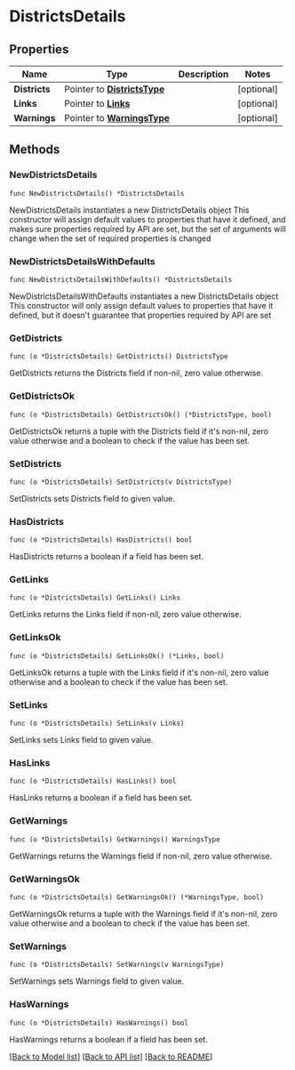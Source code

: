 # DistrictsDetails

## Properties

Name | Type | Description | Notes
------------ | ------------- | ------------- | -------------
**Districts** | Pointer to [**DistrictsType**](DistrictsType.md) |  | [optional] 
**Links** | Pointer to [**Links**](Links.md) |  | [optional] 
**Warnings** | Pointer to [**WarningsType**](WarningsType.md) |  | [optional] 

## Methods

### NewDistrictsDetails

`func NewDistrictsDetails() *DistrictsDetails`

NewDistrictsDetails instantiates a new DistrictsDetails object
This constructor will assign default values to properties that have it defined,
and makes sure properties required by API are set, but the set of arguments
will change when the set of required properties is changed

### NewDistrictsDetailsWithDefaults

`func NewDistrictsDetailsWithDefaults() *DistrictsDetails`

NewDistrictsDetailsWithDefaults instantiates a new DistrictsDetails object
This constructor will only assign default values to properties that have it defined,
but it doesn't guarantee that properties required by API are set

### GetDistricts

`func (o *DistrictsDetails) GetDistricts() DistrictsType`

GetDistricts returns the Districts field if non-nil, zero value otherwise.

### GetDistrictsOk

`func (o *DistrictsDetails) GetDistrictsOk() (*DistrictsType, bool)`

GetDistrictsOk returns a tuple with the Districts field if it's non-nil, zero value otherwise
and a boolean to check if the value has been set.

### SetDistricts

`func (o *DistrictsDetails) SetDistricts(v DistrictsType)`

SetDistricts sets Districts field to given value.

### HasDistricts

`func (o *DistrictsDetails) HasDistricts() bool`

HasDistricts returns a boolean if a field has been set.

### GetLinks

`func (o *DistrictsDetails) GetLinks() Links`

GetLinks returns the Links field if non-nil, zero value otherwise.

### GetLinksOk

`func (o *DistrictsDetails) GetLinksOk() (*Links, bool)`

GetLinksOk returns a tuple with the Links field if it's non-nil, zero value otherwise
and a boolean to check if the value has been set.

### SetLinks

`func (o *DistrictsDetails) SetLinks(v Links)`

SetLinks sets Links field to given value.

### HasLinks

`func (o *DistrictsDetails) HasLinks() bool`

HasLinks returns a boolean if a field has been set.

### GetWarnings

`func (o *DistrictsDetails) GetWarnings() WarningsType`

GetWarnings returns the Warnings field if non-nil, zero value otherwise.

### GetWarningsOk

`func (o *DistrictsDetails) GetWarningsOk() (*WarningsType, bool)`

GetWarningsOk returns a tuple with the Warnings field if it's non-nil, zero value otherwise
and a boolean to check if the value has been set.

### SetWarnings

`func (o *DistrictsDetails) SetWarnings(v WarningsType)`

SetWarnings sets Warnings field to given value.

### HasWarnings

`func (o *DistrictsDetails) HasWarnings() bool`

HasWarnings returns a boolean if a field has been set.


[[Back to Model list]](../README.md#documentation-for-models) [[Back to API list]](../README.md#documentation-for-api-endpoints) [[Back to README]](../README.md)


